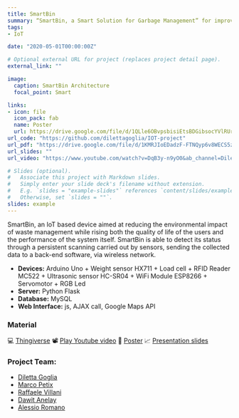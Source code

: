 ```yaml
---
title: SmartBin
summary: “SmartBin, a Smart Solution for Garbage Management” for improvement on garbage management system: an intelligent bin that monitors itself.
tags:
- IoT

date: "2020-05-01T00:00:00Z"

# Optional external URL for project (replaces project detail page).
external_link: ""

image:
  caption: SmartBin Architecture
  focal_point: Smart

links:
- icon: file
  icon_pack: fab
  name: Poster
  url: https://drive.google.com/file/d/1QLle6OBvpsbisiEtsBDGibsocYVlRUrq/view?usp=sharing
url_code: "https://github.com/dilettagoglia/IOT-project"
url_pdf: "https://drive.google.com/file/d/1KMRJIoEDadzF-FTNQyp6v8WECS5zrA_O/view?usp=sharing"
url_slides: ""
url_video: "https://www.youtube.com/watch?v=DqB3y-n9yO0&ab_channel=DilettaGoglia"

# Slides (optional).
#   Associate this project with Markdown slides.
#   Simply enter your slide deck's filename without extension.
#   E.g. `slides = "example-slides"` references `content/slides/example-slides.md`.
#   Otherwise, set `slides = ""`.
slides: example
---
```

SmartBin, an IoT based device aimed at reducing the environmental impact of waste management while rising both the quality of life of the users and the performance of the system itself. SmartBin is able to detect its status through a persistent scanning carried out by sensors, sending the collected data to
a back-end software, via wireless network.

- **Devices:** Arduino Uno + Weight sensor HX711 + Load cell + RFID Reader MC522 + Ultrasonic sensor HC-SR04 + WiFi Module ESP8266 + Servomotor + RGB Led
- **Server:** Python Flask
- **Database:** MySQL
- **Web Interface:** js, AJAX call, Google Maps API

### Material
💻 [Thingiverse](https://www.thingiverse.com/thing:4377030)
📽 [Play Youtube video](https://www.youtube.com/watch?v=DqB3y-n9yO0&ab_channel=DilettaGoglia)
📃 [Poster](https://drive.google.com/file/d/1QLle6OBvpsbisiEtsBDGibsocYVlRUrq/view?usp=sharing)
📈 [Presentation slides](https://drive.google.com/file/d/1KMRJIoEDadzF-FTNQyp6v8WECS5zrA_O/view?usp=sharing)

### Project Team:
- [Diletta Goglia](https://github.com/dilettagoglia)
- [Marco Petix](https://github.com/marcopetix)
- [Raffaele Villani](https://github.com/vlnraf)
- [Dawit Anelay](https://github.com/dawitanelay)
- [Alessio Romano](https://github.com/alessio-romano)
